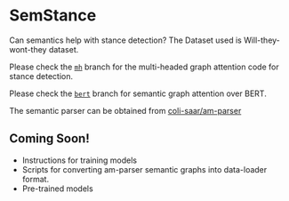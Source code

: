 # SemStance

Can semantics help with stance detection?
The Dataset used is Will-they-wont-they dataset.

Please check the [`mh`](https://github.com/Ayushk4/semStance/tree/mh) branch for the multi-headed graph attention code for stance detection.

Please check the [`bert`](https://github.com/Ayushk4/semStance/tree/bert/) branch for semantic graph attention over BERT.

The semantic parser can be obtained from [coli-saar/am-parser](https://github.com/coli-saar/am-parser)

## Coming Soon!

- Instructions for training models
- Scripts for converting am-parser semantic graphs into data-loader format.
- Pre-trained models
